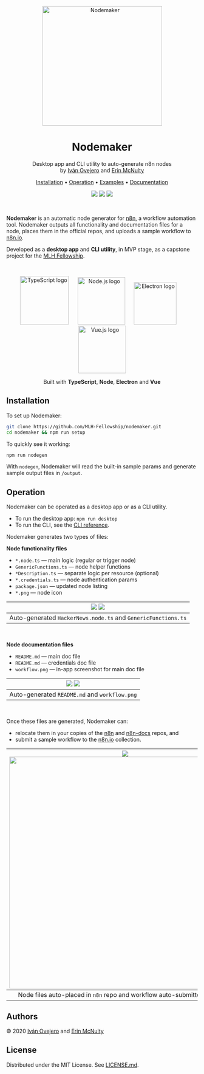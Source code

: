 <p align="center">
  <img src="docs/images/nodemaker-banner.png" width="315" alt="Nodemaker" />
</p>

<p align="center">
  <h1 align="center">Nodemaker</h1>
</p>

<p align="center">
  Desktop app and CLI utility to auto-generate n8n nodes<br/>
  by <a href='https://github.com/ivov'>Iván Ovejero</a> and <a href='https://github.com/erin2722'>Erin McNulty</a>
</p>

<p align="center">
  <a href="#installation">Installation</a> •
  <a href="#operation">Operation</a> •
  <a href="/docs/output-examples">Examples</a> •
  <a href="/docs/README.md">Documentation</a>
</p>

<p align="center">
  <img src="https://img.shields.io/badge/stage-MVP-f7786a">
  <a href="https://github.com/MLH-Fellowship"><img src="https://img.shields.io/badge/org-MLH%20Fellowship-blue"></a>
  <img src="https://img.shields.io/badge/license-MIT-brightgreen">
</p>

<br/>

**Nodemaker** is an automatic node generator for [n8n](https://github.com/n8n-io/n8n), a workflow automation tool. Nodemaker outputs all functionality and documentation files for a node, places them in the official repos, and uploads a sample workflow to [n8n.io](https://n8n.io/workflows).

Developed as a **desktop app** and **CLI utility**, in MVP stage, as a capstone project for the [MLH Fellowship](https://github.com/MLH-Fellowship).

<br/>

<p align="center">
    <img src="docs/images/logos/ts.png" width="128" alt="TypeScript logo">
    &nbsp;&nbsp;&nbsp;&nbsp;
    <img src="docs/images/logos/node.png" width="125" alt="Node.js logo">
    &nbsp;&nbsp;&nbsp;&nbsp;
    <img src="docs/images/logos/electron.png" width="112" alt="Electron logo">
    &nbsp;&nbsp;&nbsp;&nbsp;
    <img src="docs/images/logos/vue.png" width="125" alt="Vue.js logo">
</p>

<p align="center">
  Built with <b>TypeScript</b>, <b>Node</b>, <b>Electron</b> and <b>Vue</b>
</p>

## Installation

To set up Nodemaker:

```sh
git clone https://github.com/MLH-Fellowship/nodemaker.git
cd nodemaker && npm run setup
```

To quickly see it working:

```sh
npm run nodegen
```

With `nodegen`, Nodemaker will read the built-in sample params and generate sample output files in `/output`.

## Operation

Nodemaker can be operated as a desktop app or as a CLI utility.

- To run the desktop app: `npm run desktop`
- To run the CLI, see the [CLI reference](/docs/cli-reference.md).

Nodemaker generates two types of files:

**Node functionality files**

- `*.node.ts` — main logic (regular or trigger node)
- `GenericFunctions.ts` — node helper functions
- `*Description.ts` — separate logic per resource (optional)
- `*.credentials.ts` — node authentication params
- `package.json` — updated node listing
- `*.png` — node icon

| ![](docs/images/screencaps/node.png) ![](docs/images/screencaps/credentials.png) |
| :------------------------------------------------------------------------------: |
|          Auto-generated `HackerNews.node.ts` and `GenericFunctions.ts`           |

<br />

**Node documentation files**

- `README.md` — main doc file
- `README.md` — credentials doc file
- `workflow.png` — in-app screenshot for main doc file

| ![](docs/images/screencaps/node-doc.png) ![](docs/images/screencaps/workflow.png) |
| :-------------------------------------------------------------------------------: |
|                   Auto-generated `README.md` and `workflow.png`                   |

<br />

Once these files are generated, Nodemaker can:

- relocate them in your copies of the [n8n](https://github.com/n8n-io/n8n) and [n8n-docs](https://github.com/n8n-io/n8n-docs) repos, and
- submit a sample workflow to the [n8n.io](https://n8n.io/workflows) collection.

| ![](docs/images/screencaps/placement.png) <img src="docs/images/screencaps/workflow-submission.png" width="610"/> |
| :---------------------------------------------------------------------------------------------------------------: |
|      Node files auto-placed in `n8n` repo and workflow auto-submitted on [n8n.io](https://n8n.io/workflows)       |

## Authors

© 2020 [Iván Ovejero](https://github.com/ivov) and [Erin McNulty](https://github.com/erin2722)

## License

Distributed under the MIT License. See [LICENSE.md](LICENSE.md).
